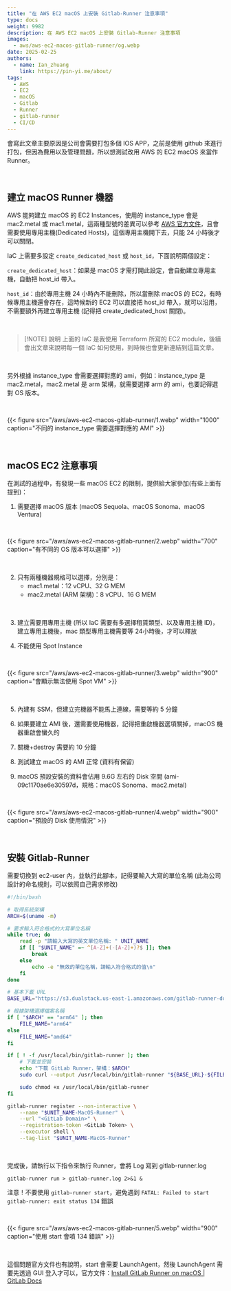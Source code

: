 ```yaml
---
title: "在 AWS EC2 macOS 上安裝 Gitlab-Runner 注意事項"
type: docs
weight: 9982
description: 在 AWS EC2 macOS 上安裝 Gitlab-Runner 注意事項
images:
  - aws/aws-ec2-macos-gitlab-runner/og.webp
date: 2025-02-25
authors:
  - name: Ian_zhuang
    link: https://pin-yi.me/about/
tags:
  - AWS
  - EC2
  - macOS
  - Gitlab
  - Runner
  - gitlab-runner
  - CI/CD
---
```


會寫此文章主要原因是公司會需要打包多個 IOS APP，之前是使用 github 來進行打包，但因為費用以及管理問題，所以想測試改用 AWS 的 EC2 macOS 來當作 Runner。

<br>

## 建立 macOS Runner 機器

AWS 能夠建立 macOS 的 EC2 Instances，使用的 instance_type 會是 mac2.metal 或 mac1.metal，這兩種型號的差異可以參考 [AWS 官方文件](https://aws.amazon.com/tw/ec2/instance-types/mac/)，且會需要使用專用主機(Dedicated Hosts)，這個專用主機開下去，只能 24 小時後才可以關閉。

IaC 上需要多設定 `create_dedicated_host` 或 `host_id`，下面說明兩個設定：

`create_dedicated_host`：如果是 macOS 才需打開此設定，會自動建立專用主機，自動把 host_id 帶入。

`host_id`：由於專用主機 24 小時內不能刪除，所以當刪除 macOS 的 EC2，有時候專用主機還會存在，這時候新的 EC2 可以直接把 host_id 帶入，就可以沿用，不需要額外再建立專用主機 (記得把 create_dedicated_host 關閉)。

<br>

> [!NOTE] 說明
> 上面的 IaC 是我使用 Terraform 所寫的 EC2 module，後續會出文章來說明每一個 IaC 如何使用，到時候也會更新連結到這篇文章。

<br>

另外根據 instance_type 會需要選擇對應的 ami，例如：instance_type 是 mac2.metal，mac2.metal 是 arm 架構，就需要選擇 arm 的 ami，也要記得選對 OS 版本。

<br>

{{< figure src="/aws/aws-ec2-macos-gitlab-runner/1.webp" width="1000" caption="不同的 instance_type 需要選擇對應的 AMI" >}}

<br>

## macOS EC2 注意事項

在測試的過程中，有發現一些 macOS EC2 的限制，提供給大家參加(有些上面有提到)：

1. 需要選擇 macOS 版本 (macOS Sequola、macOS Sonoma、macOS Ventura)

<br>

{{< figure src="/aws/aws-ec2-macos-gitlab-runner/2.webp" width="700" caption="有不同的 OS 版本可以選擇" >}}

<br>

2. 只有兩種機器規格可以選擇，分別是：
    - mac1.metal：12 vCPU、32 G MEM
    - mac2.metal (ARM 架構)：8 vCPU、16 G MEM

<br>

3. 建立需要用專用主機 (所以 IaC 需要有多選擇租賃類型、以及專用主機 ID)，建立專用主機後，mac 類型專用主機需要等 24小時後，才可以釋放

4. 不能使用 Spot Instance

<br>

{{< figure src="/aws/aws-ec2-macos-gitlab-runner/3.webp" width="900" caption="會顯示無法使用 Spot VM" >}}

<br>

5. 內建有 SSM，但建立完機器不能馬上連線，需要等約 5 分鐘

6. 如果要建立 AMI 後，還需要使用機器，記得把重啟機器選項關掉，macOS 機器重啟會蠻久的

7. 關機+destroy 需要約 10 分鐘

8. 測試建立 macOS 的 AMI 正常 (資料有保留)

9. macOS 預設安裝的資料會佔用 9.6G 左右的 Disk 空間 (ami-09c1170ae6e30597d，規格：macOS Sonoma、mac2.metal)

<br>

{{< figure src="/aws/aws-ec2-macos-gitlab-runner/4.webp" width="900" caption="預設的 Disk 使用情況" >}}

<br>

## 安裝 Gitlab-Runner

需要切換到 ec2-user 內，並執行此腳本，記得要輸入大寫的單位名稱 (此為公司設計的命名規則，可以依照自己需求修改)

```bash
#!/bin/bash

# 取得系統架構
ARCH=$(uname -m)

# 要求輸入符合格式的大寫單位名稱
while true; do
    read -p "請輸入大寫的英文單位名稱: " UNIT_NAME
    if [[ "$UNIT_NAME" =~ ^[A-Z]+(-[A-Z]+)?$ ]]; then
        break
    else
        echo -e "無效的單位名稱，請輸入符合格式的值\n"
    fi
done

# 基本下載 URL
BASE_URL="https://s3.dualstack.us-east-1.amazonaws.com/gitlab-runner-downloads/latest/binaries/gitlab-runner-darwin"

# 根據架構選擇檔案名稱
if [ "$ARCH" == "arm64" ]; then
    FILE_NAME="arm64"
else
    FILE_NAME="amd64"
fi

if [ ! -f /usr/local/bin/gitlab-runner ]; then
    # 下載並安裝
    echo "下載 GitLab Runner，架構：$ARCH"
    sudo curl --output /usr/local/bin/gitlab-runner "${BASE_URL}-${FILE_NAME}"

    sudo chmod +x /usr/local/bin/gitlab-runner
fi

gitlab-runner register --non-interactive \
    --name "$UNIT_NAME-MacOS-Runner" \
    --url "<GitLab Domain>" \
    --registration-token <GitLab Token> \
    --executor shell \
    --tag-list "$UNIT_NAME-MacOS-Runner"
```

<br>

完成後，請執行以下指令來執行 Runner，會將 Log 寫到 gitlab-runner.log

```shell
gitlab-runner run > gitlab-runner.log 2>&1 &
```

注意！不要使用 `gitlab-runner start`，避免遇到 `FATAL: Failed to start gitlab-runner: exit status 134` 錯誤

<br>

{{< figure src="/aws/aws-ec2-macos-gitlab-runner/5.webp" width="900" caption="使用 start 會噴 134 錯誤" >}}

<br>

這個問題官方文件也有說明，start 會需要 LaunchAgent，然後 LaunchAgent 需要先透過 GUI 登入才可以，官方文件：[Install GitLab Runner on macOS | GitLab Docs](https://docs.gitlab.com/runner/install/osx/#fatal-failed-to-start-gitlab-runner-exit-status-134-on-gitlab-runner-start-command)